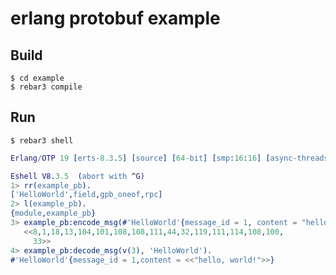 erlang protobuf example
=====

Build
-----
    $ cd example
    $ rebar3 compile
    
Run
-----
    $ rebar3 shell

```erlang
Erlang/OTP 19 [erts-8.3.5] [source] [64-bit] [smp:16:16] [async-threads:0] [hipe] [kernel-poll:false]

Eshell V8.3.5  (abort with ^G)
1> rr(example_pb).
['HelloWorld',field,gpb_oneof,rpc]
2> l(example_pb).
{module,example_pb}
3> example_pb:encode_msg(#'HelloWorld'{message_id = 1, content = "hello, world!"}).
   <<8,1,18,13,104,101,108,108,111,44,32,119,111,114,108,100,
     33>>
4> example_pb:decode_msg(v(3), 'HelloWorld').
#'HelloWorld'{message_id = 1,content = <<"hello, world!">>}
```
    
